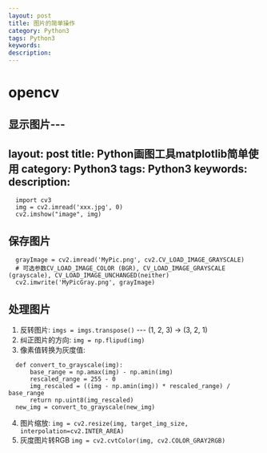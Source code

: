 ```yaml
---
layout: post
title: 图片的简单操作
category: Python3
tags: Python3
keywords:
description:
---
```

# opencv

## 显示图片---
layout: post
title: Python画图工具matplotlib简单使用
category: Python3
tags: Python3
keywords:
description:
---
```
  import cv3
  img = cv2.imread('xxx.jpg', 0)
  cv2.imshow("image", img)
```

## 保存图片
```
  grayImage = cv2.imread('MyPic.png', cv2.CV_LOAD_IMAGE_GRAYSCALE)
  # 可选参数CV_LOAD_IMAGE_COLOR (BGR), CV_LOAD_IMAGE_GRAYSCALE (grayscale), CV_LOAD_IMAGE_UNCHANGED(neither)
  cv2.imwrite('MyPicGray.png', grayImage)
```

## 处理图片
  1. 反转图片: `imgs = imgs.transpose()` --- (1, 2, 3) -> (3, 2, 1)
  2. 纠正图片的方向: `img = np.flipud(img)`
  3. 像素值转换为灰度值:
  ```
    def convert_to_grayscale(img):
        base_range = np.amax(img) - np.amin(img)
        rescaled_range = 255 - 0
        img_rescaled = ((img - np.amin(img)) * rescaled_range) / base_range
        return np.uint8(img_rescaled)
    new_img = convert_to_grayscale(new_img)
  ```  
  4. 图片缩放: `img = cv2.resize(img, target_img_size, interpolation=cv2.INTER_AREA)`
  5. 灰度图片转RGB `img = cv2.cvtColor(img, cv2.COLOR_GRAY2RGB)`
